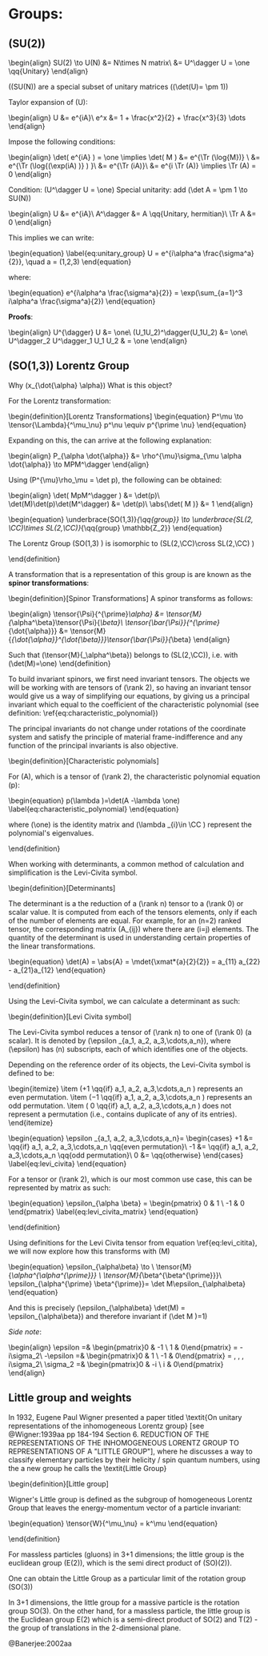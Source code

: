 # Groups:

## \(SU(2)\)

\begin{align}
  SU(2) \to U(N) &= N\times N matrix\\
   &= U^\dagger U = \one \qq{Unitary}
\end{align}

\((SU(N)\) are a special subset of unitary matrices (\(\det(U)= \pm 1\))

Taylor expansion of \(U\):

\begin{align}
  U &= e^{iA}\\
  e^x &= 1 + \frac{x^2}{2} + \frac{x^3}{3} \dots
\end{align}

Impose the following conditions:

\begin{align}
  \det( e^{iA} ) = \one \implies \det( M ) &= e^{\Tr (\log{M})} \\
   &= e^{\Tr (\log{(\exp(iA) )} ) }\\
   &= e^{\Tr (iA)}\\
   &= e^{i \Tr (A)} \implies \Tr (A) = 0
\end{align}

Condition: \(U^\dagger U = \one\)
Special unitarity: add \(\det A = \pm 1 \to SU(N)\)

\begin{align}
  U &= e^{iA}\\
  A^\dagger &= A \qq{Unitary, hermitian}\\
  \Tr A &= 0
\end{align}

This implies we can write:

\begin{equation}
  \label{eq:unitary_group}
  U = e^{i\alpha^a \frac{\sigma^a}{2}}, \quad a = (1,2,3)
\end{equation}

where:

\begin{equation}
  e^{i\alpha^a \frac{\sigma^a}{2}} = \exp(\sum_{a=1}^3 i\alpha^a \frac{\sigma^a}{2})
\end{equation}

**Proofs**:

\begin{align}
  U^{\dagger} U &= \one\\
  (U_1U_2)^\dagger(U_1U_2) &= \one\\
  U^\dagger_2 U^\dagger_1 U_1 U_2 & = \one
\end{align}



<!-- begin:2019.11.19.md -->

<!-- begin:dissertation/log/2019.10.23.md -->

## \(SO(1,3)\) Lorentz Group

Why \(x_{\dot{\alpha} \alpha}\)  What is this object?

For the Lorentz transformation:

<!-- #TODO: Write definition of Lorentz Group -->

\begin{definition}[Lorentz Transformations]
  \begin{equation}
    P^\mu \to \tensor{\Lambda}{^\mu_\nu} p^\nu \equiv p^{\prime \nu}
  \end{equation}

  Expanding on this, the can arrive at the following explanation:

  \begin{align}
    P_{\alpha \dot{\alpha}} &= \rho^{\mu}\sigma_{\mu \alpha \dot{\alpha}} \to MPM^\dagger
  \end{align}

  Using \(P^{\mu}\rho_\mu = \det p\), the following can be obtained:

  \begin{align}
    \det( MpM^\dagger ) &= \det(p)\\
    \det(M)\det(p)\det(M^\dagger) &= \det(p)\\
    \abs{\det( M )} &= 1
  \end{align}

  \begin{equation}
    \underbrace{SO(1,3)}_{\qq{group}} \to \underbrace{SL(2, \CC)\times SL(2,\CC)}_{\qq{group} \mathbb{Z_2}}
  \end{equation}

  The Lorentz Group \(SO(1,3) \) is isomorphic to \(SL(2,\CC)\cross SL(2,\CC) \)

\end{definition}

A transformation that is a representation of this group is are known as the
**spinor transformations**:

<!-- #TODO: Write Spinor Transformation definition in words -->

\begin{definition}[Spinor Transformations]
A spinor transforms as follows:

\begin{align}
  \tensor{\Psi}{^{\prime}_\alpha} &= \tensor{M}{_\alpha^\beta}\tensor{\Psi}{_\beta}\\
  \tensor{\bar{\Psi}}{^{\prime}_{\dot{\alpha}}} &= \tensor{M}{_{\dot{\alpha}}^{\dot{\beta}}}\tensor{\bar{\Psi}}{_\beta}
\end{align}

Such that \(\tensor{M}{_\alpha^\beta}\) belongs to \(SL(2,\CC)\), i.e. with \(\det(M)=\one\)
\end{definition}

To build invariant spinors, we first need invariant tensors. The objects we will be working with are tensors of \(\rank 2\), so having an invariant tensor would give us a way of simplifying our equations, by giving us a principal invariant which equal to the coefficient of the characteristic polynomial (see definition: \ref{eq:characteristic_polynomial})

The principal invariants do not change under rotations of the coordinate system 
and satisfy the principle of material frame-indifference
and any function of the principal invariants is also objective.


\begin{definition}[Characteristic polynomials]

  For \(A\), which is a tensor of \(\rank 2\), the characteristic polynomial equation \(p\):

  \begin{equation}
    p(\lambda )=\det(A -\lambda \one)
    \label{eq:characteristic_polynomial}
  \end{equation}

  where \(\one\) is the identity matrix and \(\lambda _{i}\in \CC \) represent the polynomial's eigenvalues.


\end{definition}


When working with determinants, a common method of calculation and simplification is the Levi-Civita symbol.

\begin{definition}[Determinants]

  The determinant is a the reduction of a \(\rank n\) tensor to a \(\rank 0\)
  or scalar value. It is computed from each of the tensors elements, only if
  each of the number of elements are equal. For example, for an \(n=2\) ranked
  tensor, the corresponding matrix \(A_{ij}\) where there are \(i=j\) elements.
  The quantity of the determinant is used in understanding certain properties
  of the linear transformations.

\begin{equation}
  \det(A) = \abs{A} = \mdet{\xmat*{a}{2}{2}} = a_{11} a_{22} - a_{21}a_{12}
\end{equation}


\end{definition}

Using the Levi-Civita symbol, we can calculate a determinant as such:



\begin{definition}[Levi Civita symbol]

The Levi-Civita symbol reduces a tensor of \(\rank n\) to one of \(\rank 0\) (a
scalar). It is denoted by \(\epsilon _{a_1, a_2, a_3,\cdots,a_n}\), where
\(\epsilon\) has \(n\) subscripts, each of which identifies one of the objects.

Depending on the reference order of its objects, the Levi-Civita symbol is
defined to be:

\begin{itemize}
  \item \(+1 \qq{if} a_1, a_2, a_3,\cdots,a_n \) represents an even permutation.
  \item \(−1 \qq{if} a_1, a_2, a_3,\cdots,a_n \) represents an odd permutation.
  \item \( 0 \qq{if} a_1, a_2, a_3,\cdots,a_n \) does not represent a permutation (i.e., contains duplicate of any of its entries).
\end{itemize}

\begin{equation}
 \epsilon _{a_1, a_2, a_3,\cdots,a_n}= \begin{cases}
 +1 &= \qq{if} a_1, a_2, a_3,\cdots,a_n \qq{even permutation}\\
 -1 &= \qq{if} a_1, a_2, a_3,\cdots,a_n \qq{odd permutation}\\
 0 &= \qq{otherwise}
 \end{cases}
 \label{eq:levi_civita}
\end{equation}

For a tensor or \(\rank 2\), which is our most common use case, this can be
represented by matrix as such:

\begin{equation}
    \epsilon_{\alpha \beta} = \begin{pmatrix} 0 & 1 \\ -1 & 0 \end{pmatrix}
     \label{eq:levi_civita_matrix}
\end{equation}

\end{definition}

Using definitions for the  Levi Civita tensor from equation \ref{eq:levi_citita}, we will now explore how this transforms with \(M\)

\begin{equation}
  \epsilon_{\alpha\beta} \to \\
  \tensor{M}{_\alpha^{\alpha^{\prime}}} \\
  \tensor{M}{_\beta^{\beta^{\prime}}}\\
  \epsilon_{\alpha^{\prime} \beta^{\prime}}= \det M\epsilon_{\alpha\beta}
\end{equation}

And this is precisely \(\epsilon_{\alpha\beta} \det(M) = \epsilon_{\alpha\beta}\) and therefore invariant if \(\det M )=1\)


*Side note*:

\begin{align}
  \epsilon =& \begin{pmatrix}0 & -1 \\ 1 & 0\end{pmatrix} = -i\sigma_2\\
  -\epsilon =& \begin{pmatrix}0 & 1 \\ -1 & 0\end{pmatrix} = \, \, \, i\sigma_2\\
  \sigma_2 =& \begin{pmatrix}0 & -i \\ i & 0\end{pmatrix}
\end{align}


<!-- end:dissertation/log/2019.10.23.md -->


## Little group and weights

In 1932, Eugene Paul Wigner presented a paper titled \textit{On unitary
representations of the inhomogeneous Lorentz group} [see @Wigner:1939aa pp
184-194 Section 6. REDUCTION OF THE REPRESENTATIONS OF THE INHOMOGENEOUS
LORENTZ GROUP TO REPRESENTATIONS OF A "LITTLE GROUP"], where he discusses a way
to classify elementary particles by their helicity / spin quantum numbers,
using the a new group he calls the \textit{Little Group}

\begin{definition}[Little group]

Wigner's Little group is defined as the subgroup of homogeneous Lorentz Group
that leaves the energy-momentum vector of a particle invariant:

\begin{equation}
  \tensor{W}{^\mu_\nu} = k^\mu
\end{equation}

\end{definition}


For massless particles (gluons) in 3+1 dimensions; the little group is the
euclidean group \(E(2)\), which is the semi direct product of \(SO)(2)\).

<!--
   - TODO: Is the euclidean group mentioned above, the same as Galilean mechanics?
   - If so, make a mention of what equation number we defined it in beforehand
   -->

One can obtain the Little Group as a particular limit of the rotation group
\(SO(3)\)


In 3+1 dimensions, the little group for a massive particle is the rotation group SO(3). On the other hand, for a massless particle, the little group is the Euclidean group E(2) which is a semi-direct product of SO(2) and T(2) - the group of translations in the 2-dimensional plane.


@Banerjee:2002aa


